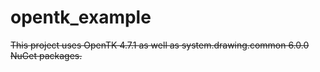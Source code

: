 # opentk_example
<s> This project uses OpenTK 4.7.1 as well as system.drawing.common 6.0.0 NuGet packages. </s>

